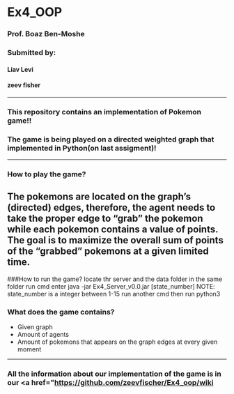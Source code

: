 # Ex4_OOP

### Prof. Boaz Ben-Moshe <br>
### Submitted by:
#### Liav Levi
#### zeev fisher 
---
### This repository contains an implementation of Pokemon game!!
### The game is being played on a directed weighted graph that implemented in Python(on last assigment)!
---
### How to play the game?
The pokemons are located on the graph’s (directed) edges, therefore, the agent needs to take the proper edge to “grab” the pokemon while each pokemon contains a value of points.
The goal is to maximize the overall sum of points of the “grabbed” pokemons at a given limited time.
---
###How to run the game?
locate thr server and the data folder in the same folder
run cmd
enter java -jar Ex4_Server_v0.0.jar [state_number]
NOTE: state_number is a integer between 1-15
run another cmd
then run python3 

### What does the game contains? <br>
- Given graph
- Amount of agents
- Amount of pokemons that appears on the graph edges at every given moment

---

### All the information about our implementation of the game is in our <a href="https://github.com/zeevfischer/Ex4_oop/wiki</a> <br /> 
